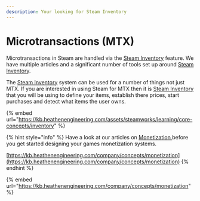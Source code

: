 ```yaml
---
description: Your looking for Steam Inventory
---
```


# Microtransactions (MTX)

Microtransactions in Steam are handled via the [Steam Inventory](../../features/inventory/) feature. We have multiple articles and a significant number of tools set up around [Steam Inventory](../../features/inventory/).

The [Steam Inventory](../../features/inventory/) system can be used for a number of things not just MTX. If you are interested in using Steam for MTX then it is [Steam Inventory](../../features/inventory/) that you will be using to define your items, establish there prices, start purchases and detect what items the user owns.

{% embed url="https://kb.heathenengineering.com/assets/steamworks/learning/core-concepts/inventory" %}

{% hint style="info" %}
Have a look at our articles on [Monetization ](../../../../company/concepts/design/monetization/)before you get started designing your games monetization systems.&#x20;

[https://kb.heathenengineering.com/company/concepts/monetization](https://kb.heathenengineering.com/company/concepts/monetization)
{% endhint %}

{% embed url="https://kb.heathenengineering.com/company/concepts/monetization" %}
